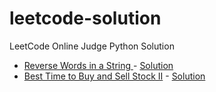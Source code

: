 leetcode-solution
=================

LeetCode Online Judge Python Solution

* [Reverse Words in a String ](https://oj.leetcode.com/problems/reverse-words-in-a-string/) - [Solution](solution/reverse-words-in-a-string.py)
* [Best Time to Buy and Sell Stock II](https://oj.leetcode.com/problems/best-time-to-buy-and-sell-stock-ii/) - [Solution](solution/best-time-to-buy-and-sell-stock-ii.py)
